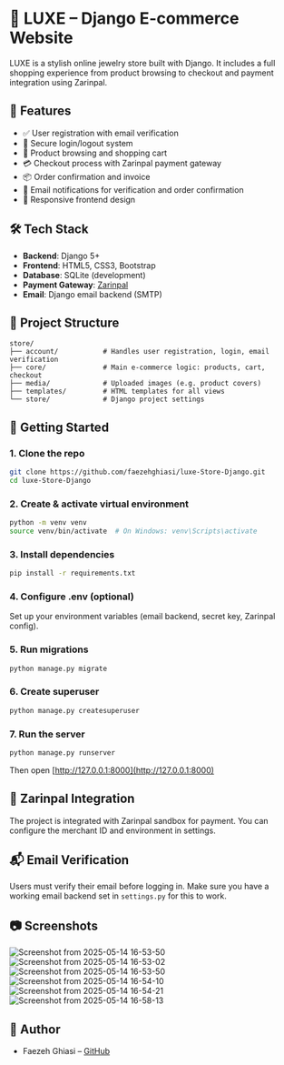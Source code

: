 # 💎 LUXE – Django E-commerce Website

LUXE is a stylish online jewelry store built with Django. It includes a full shopping experience from product browsing to checkout and payment integration using Zarinpal.

## 🌟 Features

- ✅ User registration with email verification
- 🔐 Secure login/logout system
- 🛒 Product browsing and shopping cart
- 💳 Checkout process with Zarinpal payment gateway
- 📦 Order confirmation and invoice
- 📧 Email notifications for verification and order confirmation
- 🎨 Responsive frontend design

## 🛠️ Tech Stack

- **Backend**: Django 5+
- **Frontend**: HTML5, CSS3, Bootstrap
- **Database**: SQLite (development)
- **Payment Gateway**: [Zarinpal](https://www.zarinpal.com)
- **Email**: Django email backend (SMTP)

## 🧾 Project Structure

```
store/
├── account/           # Handles user registration, login, email verification
├── core/              # Main e-commerce logic: products, cart, checkout
├── media/             # Uploaded images (e.g. product covers)
├── templates/         # HTML templates for all views
└── store/             # Django project settings
```

## 🚀 Getting Started

### 1. Clone the repo

```bash
git clone https://github.com/faezehghiasi/luxe-Store-Django.git
cd luxe-Store-Django
```

### 2. Create & activate virtual environment

```bash
python -m venv venv
source venv/bin/activate  # On Windows: venv\Scripts\activate
```

### 3. Install dependencies

```bash
pip install -r requirements.txt
```

### 4. Configure .env (optional)

Set up your environment variables (email backend, secret key, Zarinpal config).

### 5. Run migrations

```bash
python manage.py migrate
```

### 6. Create superuser

```bash
python manage.py createsuperuser
```

### 7. Run the server

```bash
python manage.py runserver
```

Then open [http://127.0.0.1:8000](http://127.0.0.1:8000)

## 💸 Zarinpal Integration

The project is integrated with Zarinpal sandbox for payment. You can configure the merchant ID and environment in settings.

## 📬 Email Verification

Users must verify their email before logging in. Make sure you have a working email backend set in `settings.py` for this to work.

## 📷 Screenshots
![Screenshot from 2025-05-14 16-53-50](https://github.com/user-attachments/assets/5945c1b7-0f65-482a-b2ee-f85dee10fdc6)
![Screenshot from 2025-05-14 16-53-02](https://github.com/user-attachments/assets/dea494f1-90fa-4da9-a2e5-57033b73f230)
![Screenshot from 2025-05-14 16-53-50](https://github.com/user-attachments/assets/08be0348-7713-4f4b-909e-41ac79b27286)
![Screenshot from 2025-05-14 16-54-10](https://github.com/user-attachments/assets/232b2168-d3f6-4d3a-8597-6edfe9c43910)
![Screenshot from 2025-05-14 16-54-21](https://github.com/user-attachments/assets/a5a66437-2176-497c-b9e2-b3f8a6cb57f8)
![Screenshot from 2025-05-14 16-58-13](https://github.com/user-attachments/assets/34da2270-bbeb-44cc-8a29-3c62358dcdf3)
## 👤 Author

- Faezeh Ghiasi – [GitHub](https://github.com/faezehghiasi)

